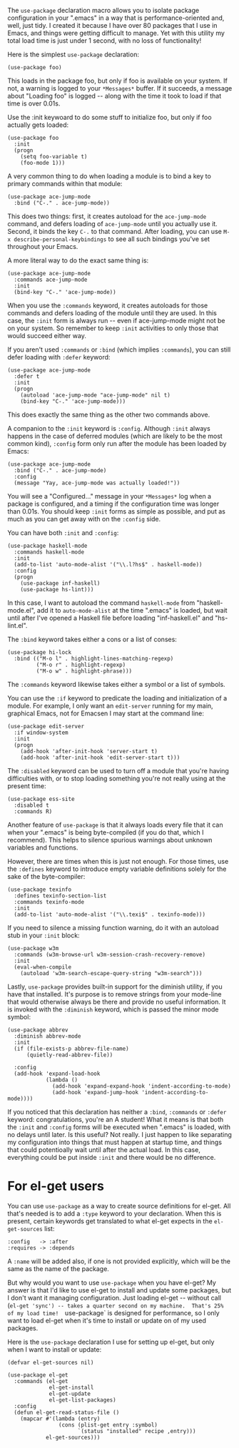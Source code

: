 The `use-package` declaration macro allows you to isolate package
configuration in your ".emacs" in a way that is performance-oriented and,
well, just tidy.  I created it because I have over 80 packages that I use
in Emacs, and things were getting difficult to manage.  Yet with this
utility my total load time is just under 1 second, with no loss of
functionality!

Here is the simplest `use-package` declaration:

    (use-package foo)

This loads in the package foo, but only if foo is available on your system.
If not, a warning is logged to your `*Messages*` buffer.  If it succeeds, a
message about "Loading foo" is logged -- along with the time it took to load
if that time is over 0.01s.

Use the :init keywoard to do some stuff to initialize foo, but only if foo
actually gets loaded:

    (use-package foo
      :init
      (progn
        (setq foo-variable t)
        (foo-mode 1)))

A very common thing to do when loading a module is to bind a key to primary
commands within that module:

    (use-package ace-jump-mode
      :bind ("C-." . ace-jump-mode))

This does two things: first, it creates autoload for the `ace-jump-mode`
command, and defers loading of `ace-jump-mode` until you actually use it.
Second, it binds the key `C-.` to that command.  After loading, you can use
`M-x describe-personal-keybindings` to see all such bindings you've set
throughout your Emacs.

A more literal way to do the exact same thing is:

    (use-package ace-jump-mode
      :commands ace-jump-mode
      :init
      (bind-key "C-." 'ace-jump-mode))

When you use the `:commands` keyword, it creates autoloads for those
commands and defers loading of the module until they are used.  In this
case, the `:init` form is always run -- even if ace-jump-mode might not be
on your system.  So remember to keep `:init` activities to only those that
would succeed either way.

If you aren't used `:commands` or `:bind` (which implies `:commands`), you
can still defer loading with `:defer` keyword:

    (use-package ace-jump-mode
      :defer t
      :init
      (progn
        (autoload 'ace-jump-mode "ace-jump-mode" nil t)
        (bind-key "C-." 'ace-jump-mode)))

This does exactly the same thing as the other two commands above.

A companion to the `:init` keyword is `:config`.  Although `:init` always
happens in the case of deferred modules (which are likely to be the most
common kind), `:config` form only run after the module has been loaded by
Emacs:

    (use-package ace-jump-mode
      :bind ("C-." . ace-jump-mode)
      :config
      (message "Yay, ace-jump-mode was actually loaded!"))

You will see a "Configured..." message in your `*Messages*` log when a
package is configured, and a timing if the configuration time was longer
than 0.01s.  You should keep `:init` forms as simple as possible, and put
as much as you can get away with on the `:config` side.

You can have both `:init` and `:config`:

    (use-package haskell-mode
      :commands haskell-mode
      :init
      (add-to-list 'auto-mode-alist '("\\.l?hs$" . haskell-mode))
      :config
      (progn
        (use-package inf-haskell)
        (use-package hs-lint)))

In this case, I want to autoload the command `haskell-mode` from
"haskell-mode.el", add it to `auto-mode-alist` at the time ".emacs" is
loaded, but wait until after I've opened a Haskell file before loading
"inf-haskell.el" and "hs-lint.el".

The `:bind` keyword takes either a cons or a list of conses:

    (use-package hi-lock
      :bind (("M-o l" . highlight-lines-matching-regexp)
             ("M-o r" . highlight-regexp)
             ("M-o w" . highlight-phrase)))

The `:commands` keyword likewise takes either a symbol or a list of
symbols.

You can use the `:if` keyword to predicate the loading and initialization
of a module.  For example, I only want an `edit-server` running for my
main, graphical Emacs, not for Emacsen I may start at the command line:

    (use-package edit-server
      :if window-system
      :init
      (progn
        (add-hook 'after-init-hook 'server-start t)
        (add-hook 'after-init-hook 'edit-server-start t)))

The `:disabled` keyword can be used to turn off a module that you're having
difficulties with, or to stop loading something you're not really using at
the present time:

    (use-package ess-site
      :disabled t
      :commands R)

Another feature of `use-package` is that it always loads every file that it
can when your ".emacs" is being byte-compiled (if you do that, which I
recommend).  This helps to silence spurious warnings about unknown
variables and functions.

However, there are times when this is just not enough.  For those times,
use the `:defines` keyword to introduce empty variable definitions solely
for the sake of the byte-compiler:

    (use-package texinfo
      :defines texinfo-section-list
      :commands texinfo-mode
      :init
      (add-to-list 'auto-mode-alist '("\\.texi$" . texinfo-mode)))

If you need to silence a missing function warning, do it with an autoload
stub in your `:init` block:

    (use-package w3m
      :commands (w3m-browse-url w3m-session-crash-recovery-remove)
      :init
      (eval-when-compile
        (autoload 'w3m-search-escape-query-string "w3m-search")))

Lastly, `use-package` provides built-in support for the diminish utility,
if you have that installed.  It's purpose is to remove strings from your
mode-line that would otherwise always be there and provide no useful
information.  It is invoked with the `:diminish` keyword, which is passed
the minor mode symbol:

    (use-package abbrev
      :diminish abbrev-mode
      :init
      (if (file-exists-p abbrev-file-name)
          (quietly-read-abbrev-file))

      :config
      (add-hook 'expand-load-hook
                (lambda ()
                  (add-hook 'expand-expand-hook 'indent-according-to-mode)
                  (add-hook 'expand-jump-hook 'indent-according-to-mode))))

If you noticed that this declaration has neither a `:bind`, `:commands` or
`:defer` keyword: congratulations, you're an A student!  What it means is
that both the `:init` and `:config` forms will be executed when ".emacs" is
loaded, with no delays until later.  Is this useful?  Not really.  I just
happen to like separating my configuration into things that must happen at
startup time, and things that could potentioally wait until after the
actual load.  In this case, everything could be put inside `:init` and
there would be no difference.

# For el-get users

You can use `use-package` as a way to create source definitions for el-get.
All that's needed is to add a `:type` keyword to your declaration.  When
this is present, certain keywords get translated to what el-get expects in
the `el-get-sources` list:

    :config   -> :after
    :requires -> :depends

A `:name` will be added also, if one is not provided explicitly, which will
be the same as the name of the package.

But why would you want to use `use-package` when you have el-get?  My
answer is that I'd like to use el-get to install and update some packages,
but I don't want it managing configuration.  Just loading el-get -- without
call (`el-get 'sync') -- takes a quarter second on my machine.  That's 25% of
my load time!  `use-package` is designed for performance, so I only want to
load el-get when it's time to install or update on of my used packages.

Here is the `use-package` declaration I use for setting up el-get, but only
when I want to install or update:

    (defvar el-get-sources nil)

    (use-package el-get
      :commands (el-get
                 el-get-install
                 el-get-update
                 el-get-list-packages)
      :config
      (defun el-get-read-status-file ()
        (mapcar #'(lambda (entry)
                    (cons (plist-get entry :symbol)
                          `(status "installed" recipe ,entry)))
                el-get-sources)))
